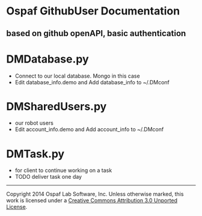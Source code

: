 # Ospaf GithubUser Documentation

## based on github openAPI, basic authentication

# DMDatabase.py
- Connect to our local database. Mongo in this case
- Edit database_info.demo and Add database_info to ~/.DMconf

# DMSharedUsers.py
- our robot users
- Edit account_info.demo and Add account_info to ~/.DMconf

# DMTask.py
- for client to continue working on a task
- TODO deliver task one day

- - -
Copyright 2014 Ospaf Lab Software, Inc. Unless otherwise marked, this work is licensed under a [Creative Commons Attribution 3.0 Unported License](http://creativecommons.org/licenses/by/3.0/).
